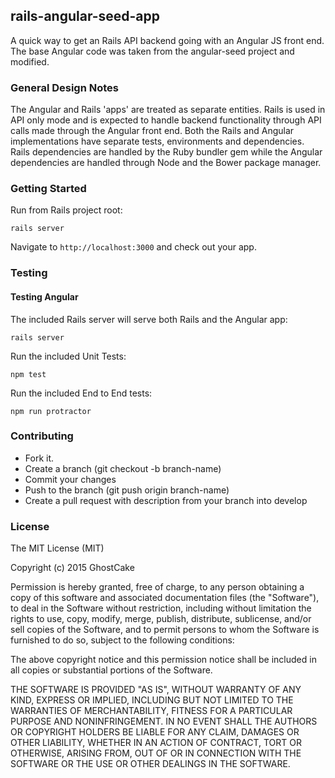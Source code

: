 ## rails-angular-seed-app

A quick way to get an Rails API backend going with an Angular JS front end. The base Angular code was taken from the angular-seed project and modified.

### General Design Notes

The Angular and Rails 'apps' are treated as separate entities. Rails is used in API only mode and is expected to handle backend functionality through API calls made through the Angular front end. Both the Rails and Angular implementations have separate tests, environments and dependencies. Rails dependencies are handled by the Ruby bundler gem while the Angular dependencies are handled through Node and the Bower package manager.

### Getting Started

Run from Rails project root:

```
rails server
```

Navigate to `http://localhost:3000` and check out your app.

### Testing

#### Testing Angular

The included Rails server will serve both Rails and the Angular app:

```
rails server
```

Run the included Unit Tests:


```
npm test
```

Run the included End to End tests:

```
npm run protractor  
```


### Contributing

* Fork it.
* Create a branch (git checkout -b branch-name)
* Commit your changes
* Push to the branch (git push origin branch-name)
* Create a pull request with description from your branch into develop


### License

The MIT License (MIT)

Copyright (c) 2015 GhostCake

Permission is hereby granted, free of charge, to any person obtaining a copy of this software and associated documentation files (the "Software"), to deal in the Software without restriction, including without limitation the rights to use, copy, modify, merge, publish, distribute, sublicense, and/or sell copies of the Software, and to permit persons to whom the Software is furnished to do so, subject to the following conditions:

The above copyright notice and this permission notice shall be included in all copies or substantial portions of the Software.

THE SOFTWARE IS PROVIDED "AS IS", WITHOUT WARRANTY OF ANY KIND, EXPRESS OR IMPLIED, INCLUDING BUT NOT LIMITED TO THE WARRANTIES OF MERCHANTABILITY, FITNESS FOR A PARTICULAR PURPOSE AND NONINFRINGEMENT. IN NO EVENT SHALL THE AUTHORS OR COPYRIGHT HOLDERS BE LIABLE FOR ANY CLAIM, DAMAGES OR OTHER LIABILITY, WHETHER IN AN ACTION OF CONTRACT, TORT OR OTHERWISE, ARISING FROM, OUT OF OR IN CONNECTION WITH THE SOFTWARE OR THE USE OR OTHER DEALINGS IN THE SOFTWARE.
